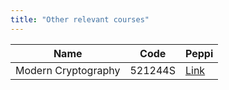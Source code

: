 ```yaml
---
title: "Other relevant courses"
---
```




| Name            |  Code                          | Peppi |
| -------------------- | --------------------------------- |-------|
| Modern Cryptography | 521244S | [Link](https://opas.peppi.oulu.fi/en/course/521244S/19996)|